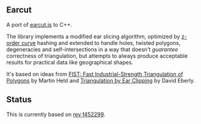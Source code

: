 ## Earcut

A port of [earcut.js](https://github.com/mapbox/earcut) to C++.

The library implements a modified ear slicing algorithm, optimized by [z-order curve](http://en.wikipedia.org/wiki/Z-order_curve) hashing and extended to handle holes, twisted polygons, degeneracies and self-intersections in a way that doesn't _guarantee_ correctness of triangulation, but attempts to always produce acceptable results for practical data like geographical shapes.

It's based on ideas from [FIST: Fast Industrial-Strength Triangulation of Polygons](http://www.cosy.sbg.ac.at/~held/projects/triang/triang.html) by Martin Held and [Triangulation by Ear Clipping](http://www.geometrictools.com/Documentation/TriangulationByEarClipping.pdf) by David Eberly.


## Status

This is currently based on [rev f452299](https://github.com/mapbox/earcut/tree/f452299f2d94662e0c00be921da4dd988fba4233).
